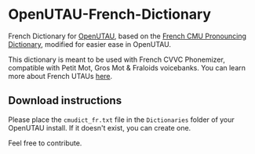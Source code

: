 # OpenUTAU-French-Dictionary
French Dictionary for [OpenUTAU](https://www.openutau.com/), based on the [French CMU Pronouncing Dictionary](https://sourceforge.net/projects/cmusphinx/files/Acoustic%20and%20Language%20Models/French/), modified for easier ease in OpenUTAU.

This dictionary is meant to be used with French CVVC Phonemizer, compatible with Petit Mot, Gros Mot & Fraloids voicebanks. You can learn more about French UTAUs [here](https://frenchutauhelp.carrd.co/).

## Download instructions

Please place the `cmudict_fr.txt` file in the `Dictionaries` folder of your OpenUTAU install. If it doesn't exist, you can create one.

Feel free to contribute.
